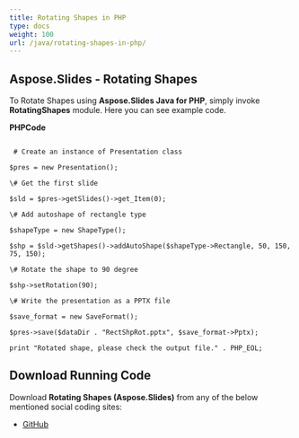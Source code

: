 ```yaml
---
title: Rotating Shapes in PHP
type: docs
weight: 100
url: /java/rotating-shapes-in-php/
---
```


## **Aspose.Slides - Rotating Shapes**
To Rotate Shapes using **Aspose.Slides Java for PHP**, simply invoke **RotatingShapes** module. Here you can see example code.

**PHPCode**

```

 # Create an instance of Presentation class

$pres = new Presentation();

\# Get the first slide

$sld = $pres->getSlides()->get_Item(0);

\# Add autoshape of rectangle type

$shapeType = new ShapeType();

$shp = $sld->getShapes()->addAutoShape($shapeType->Rectangle, 50, 150, 75, 150);

\# Rotate the shape to 90 degree

$shp->setRotation(90);

\# Write the presentation as a PPTX file

$save_format = new SaveFormat();

$pres->save($dataDir . "RectShpRot.pptx", $save_format->Pptx);

print "Rotated shape, please check the output file." . PHP_EOL;

```
## **Download Running Code**
Download **Rotating Shapes (Aspose.Slides)** from any of the below mentioned social coding sites:

- [GitHub](https://github.com/aspose-slides/Aspose.Slides-for-Java/blob/master/Plugins/Aspose_Slides_Java_for_PHP/src/aspose/slides/WorkingWithShapes/RotatingShapes.php)

